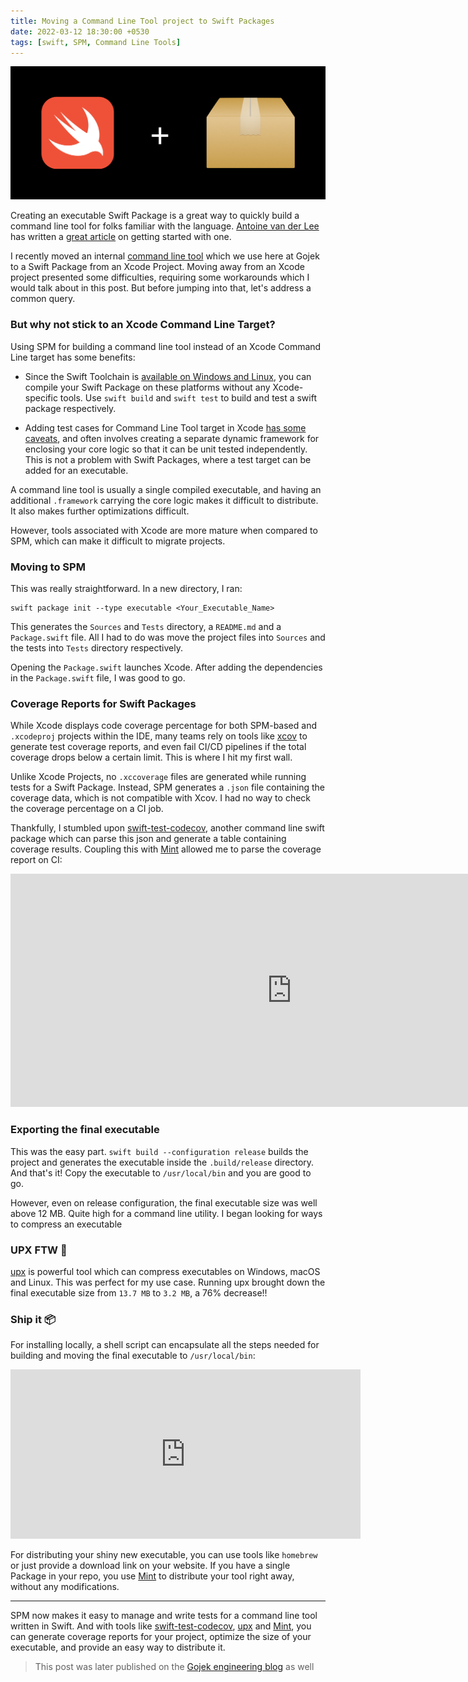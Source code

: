 ```yaml
---
title: Moving a Command Line Tool project to Swift Packages
date: 2022-03-12 18:30:00 +0530
tags: [swift, SPM, Command Line Tools]
---
```

![Swift Package](/assets/postAssets/swiftpackage.jpeg)

Creating an executable Swift Package is a great way to quickly build a command line tool for folks familiar with the language. [Antoine van der Lee](https://www.avanderlee.com) has written a [great article](https://www.avanderlee.com/swift/command-line-tool-package-manager/) on getting started with one.

I recently moved an internal [command line tool](https://www.gojek.io/blog/using-custom-lint-rules-to-improve-our-dls-coverage) which we use here at Gojek to a Swift Package from an Xcode Project. Moving away from an Xcode project presented some difficulties, requiring some workarounds which I would talk about in this post. But before jumping into that, let's address a common query.

### But why not stick to an Xcode Command Line Target?

Using SPM for building a command line tool instead of an Xcode Command Line target has some benefits:

- Since the Swift Toolchain is [available on Windows and Linux](https://www.swift.org/getting-started/), you can compile your Swift Package on these platforms without any Xcode-specific tools. Use `swift build` and `swift test` to build and test a swift package respectively.

- Adding test cases for Command Line Tool target in Xcode [has some caveats](https://developer.apple.com/forums/thread/52211), and often involves creating a separate dynamic framework for enclosing your core logic so that it can be unit tested independently. This is not a problem with Swift Packages, where a test target can be added for an executable.

A command line tool is usually a single compiled executable, and having an additional `.framework` carrying the core logic makes it difficult to distribute. It also makes further optimizations difficult. 

However, tools associated with Xcode are more mature when compared to SPM, which can make it difficult to migrate projects.

### Moving to SPM

This was really straightforward. In a new directory, I ran: 

```
swift package init --type executable <Your_Executable_Name>
```

This generates the `Sources` and `Tests` directory, a `README.md` and a `Package.swift` file. All I had to do was move the project files into `Sources` and the tests into `Tests` directory respectively. 

Opening the `Package.swift` launches Xcode. After adding the dependencies in the `Package.swift` file, I was good to go.


### Coverage Reports for Swift Packages

While Xcode displays code coverage percentage for both SPM-based and `.xcodeproj` projects within the IDE, many teams rely on tools like [xcov](https://github.com/fastlane-community/xcov) to generate test coverage reports, and even fail CI/CD pipelines if the total coverage drops below a certain limit. This is where I hit my first wall. 

Unlike Xcode Projects, no `.xccoverage` files are generated while running tests for a Swift Package. Instead, SPM generates a `.json` file containing the coverage data, which is not compatible with Xcov. I had no way to check the coverage percentage on a CI job.

Thankfully, I stumbled upon [swift-test-codecov](https://github.com/mattpolzin/swift-test-codecov), another command line swift package which can parse this json and generate a table containing coverage results. Coupling this with [Mint](https://github.com/yonaskolb/Mint) allowed me to parse the coverage report on CI:

<center>
<iframe
  src="https://carbon.now.sh/embed?bg=rgba%28171%2C+184%2C+195%2C+1%29&t=seti&wt=none&l=application%2Fx-sh&width=850&ds=true&dsyoff=20px&dsblur=68px&wc=true&wa=false&pv=56px&ph=56px&ln=false&fl=1&fm=Hack&fs=13px&lh=133%25&si=false&es=2x&wm=false&code=%253E%2520mint%2520run%2520swift-test-codecov%2520.%252F.build%252Fdebug%252Fcodecov%252FSonar.json%2520-p%2520table%2520--removetestfiles%250A%250A%25F0%259F%258C%25B1%2520Finding%2520latest%2520version%2520of%2520swift-test-codecov%250A%25F0%259F%258C%25B1%2520Running%2520swift-test-codecov%25200.10.2...%250A%250AOverall%2520Coverage%253A%252065.44%2525%250A%250AFile%2520%2520%2520%2520%2520%2520%2520%2520%2520%2520%2520%2520%2520%2520%2520%2520%2520%2520%2520%2520%2520%2520%2520%2520%2520%2520%2520%2520%2520%2520%2520%2520%2520Coverage%250A------------------------------------%2520--------%250A%253CREDACTED_NAME%253E.swift%2520%2520%2520%2520%2520%2520%2520%2520%2520%2520%2520%2520%2520%2520%2520%252097.37%2525%250A....."
  style="width: 900px; height: 373px; border:0; transform: scale(1); overflow:hidden;"
  sandbox="allow-scripts allow-same-origin">
</iframe>
</center>

### Exporting the final executable

This was the easy part. `swift build --configuration release` builds the project and generates the executable inside the `.build/release` directory. And that's it! Copy the executable to `/usr/local/bin` and you are good to go.

However, even on release configuration, the final executable size was well above 12 MB. Quite high for a command line utility. I began looking for ways to compress an executable

### UPX FTW 🚀

[upx](https://github.com/upx/upx) is powerful tool which can compress executables on Windows, macOS and Linux. This was perfect for my use case. Running upx brought down the final executable size from `13.7 MB` to `3.2 MB`, a 76% decrease!!

### Ship it 📦

For installing locally, a shell script can encapsulate all the steps needed for building and moving the final executable to `/usr/local/bin`:
<center>
<iframe
  src="https://carbon.now.sh/embed?bg=rgba%28171%2C+184%2C+195%2C+1%29&t=cobalt&wt=none&l=application%2Fx-sh&width=858&ds=true&dsyoff=20px&dsblur=68px&wc=true&wa=false&pv=56px&ph=56px&ln=false&fl=1&fm=Hack&fs=13px&lh=133%25&si=false&es=2x&wm=false&code=%2523%21%252Fbin%252Fsh%250A%250Aswift%2520build%2520--configuration%2520release%250Aupx%2520.build%252Frelease%252F%253CYOUR_EXECUTABLE%253E%250Acp%2520%2522.build%252Frelease%252F%253CYOUR_EXECUTABLE%253E%2522%2520%252Fusr%252Flocal%252Fbin"
  style="width: 560px; height: 271px; border:0; transform: scale(1); overflow:hidden;"
  sandbox="allow-scripts allow-same-origin">
</iframe>
</center>

For distributing your shiny new executable, you can use tools like `homebrew` or just provide a download link on your website. If you have a single Package in your repo, you use [Mint](https://github.com/yonaskolb/Mint) to distribute your tool right away, without any modifications.

----

SPM now makes it easy to manage and write tests for a command line tool written in Swift. And with tools like [swift-test-codecov](https://github.com/mattpolzin/swift-test-codecov), [upx](https://github.com/upx/upx) and [Mint](https://github.com/yonaskolb/Mint), you can generate coverage reports for your project, optimize the size of your executable, and provide an easy way to distribute it.

> This post was later published on the [Gojek engineering blog](https://medium.com/gojekengineering/migrating-an-xcode-command-line-tool-project-to-spm-47c5df36c54a) as well